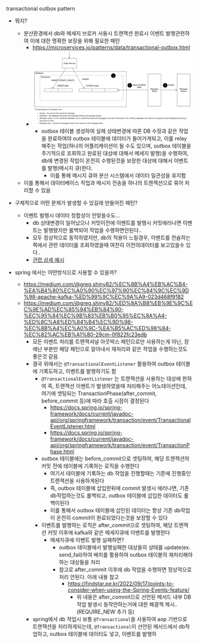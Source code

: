transactional outbox pattern

- 뭐지?
  - 분산환경에서 db와 메세지 브로커 사용시 트랜잭션 완료시 이벤트 발행관련하여 이에 대한 명확한 보장을 위해 필요한 패턴
    - https://microservices.io/patterns/data/transactional-outbox.html
    - ![](2024-01-05-10-26-03.png)
      - outbox 테이블 생성하여 실제 상태변경에 따른 DB 수정과 같은 작업을 완료하여야 outbox 테이블에 데이터가 들어가게되고, 이를 relay 해주는 작업(하나의 어플리케이션이 될 수도 있으며, outbox 테이블을 주기적으로 조회하고 완료된 대상에 대해서 메세지 발행)을 수행하여, db에 변경된 작업이 온전히 수행된것을 보장한 대상에 대해서 이벤트를 발행(메시지 큐)한다.
        - 이를 통해 메시지 큐와 분산 시스템에서 데이터 일관성을 유지함
  - 이를 통해서 데이터베이스 작업과 메시지 전송을 하나의 트랜잭션으로 묶어 처리할 수 있음
- 구체적으로 어떤 문제가 발생할 수 있길래 만들어진 패턴?
  - 이벤트 발행시 데이터 정합성이 안맞을수도...
    - db 상태변경이 일어났으나 커밋이전에 이벤트를 발행시 커밋에러나면 이벤트는 발행됐지만 롤백되어 작업을 수행하면안된다.. 
    - 모두 정상적으로 동작하였지만, db의 적용이 느릴경우, 이벤트를 컨슘하는쪽에서 관련 데이터를 조회하였을때 여전히 이전의데이터를 보고있을수 있다..
    - [관련 상세 예시](https://blog.gangnamunni.com/post/transactional-outbox/)


- spring 에서는 어떤방식으로 사용할 수 있을까?
  - https://medium.com/@greg.shiny82/%EC%8B%A4%EB%AC%B4-%EA%B4%80%EC%A0%90%EC%97%90%EC%84%9C%EC%9D%98-apache-kafka-%ED%99%9C%EC%9A%A9-023d468f9182
  - https://medium.com/@greg.shiny82/%ED%8A%B8%EB%9E%9C%EC%9E%AD%EC%85%94%EB%84%90-%EC%95%84%EC%9B%83%EB%B0%95%EC%8A%A4-%ED%8C%A8%ED%84%B4%EC%9D%98-%EC%8B%A4%EC%A0%9C-%EA%B5%AC%ED%98%84-%EC%82%AC%EB%A1%80-29cm-0f822fc23edb
    - 모든 이벤트 처리를 트랜잭셔널 아웃박스 패턴으로만 사용하는게 아닌, 장애난 부분만 해당 패턴으로 알아내서 재처리와 같은 작업을 수행하는것도 좋은것 같음
    - 결국 위에서는 `@TransactionalEventListener` 활용하여 outbox 테이블에 기록도하고, 이벤트를 발행하기도 함
      - `@TransactionalEventListener` 는 트랜잭션을 사용하는 대상에 한하여 즉, 트랜잭션 이벤트가 발생하였을때 처리해주는 어노테이션인데, 여기에 셋팅되는 TransactionPhase(after_commit, before_commit 등)에 따라 호출 시점이 결정된다
        - https://docs.spring.io/spring-framework/docs/current/javadoc-api/org/springframework/transaction/event/TransactionalEventListener.html
        - https://docs.spring.io/spring-framework/docs/current/javadoc-api/org/springframework/transaction/event/TransactionPhase.html 
      - outbox 테이블에는 before_commit으로 셋팅하여, 해당 트랜잭션의 커밋 전에 테이블에 기록하는 로직을 수행한다
        - 여기서 테이블에 기록하는 db 작업을 진행할때는 기존에 진행중인 트랜잭션을 사용하게된다
        - 즉, outbox 테이블에 삽입한뒤에 commit 발생시 에러나면, 기존 db작업하는것도 롤백되고, outbox 테이블에 삽입한 데이터도 롤백이된다
        - 이를 통해서 outbox 테이블에 삽인된 데이터는 항상 기존 db작업이 온전히 commit이 완료되었다는것을 보장할 수 있다
      - 이벤트를 발행하는 로직은 after_commit으로 셋팅하여, 해당 트랜잭션 커밋 이후에 kafka와 같은 메세지큐에 이벤트를 발행한다
        - 메세지큐에 이벤트 발행 실패하면?
          - outbox 테이블에서 발행실패한 대상들의 상태를 update(ex. send_fail)하여 배치를 활용하여 outbox 테이블의 재처리해야하는 대상들을 처리
          - 참고로 after_commit 이후에 db 작업을 수행하면 정상적으로 처리 안된다. 아래 내용 참고
            - https://findstar.pe.kr/2022/09/17/points-to-consider-when-using-the-Spring-Events-feature/
              - 위 내용은 after_commit으로 선언된 메서드 내부 DB작업 발생시 동작안하는거에 대한 해결책 제시.. (REQUIRE_NEW 추가 등)
    - spring에서 db 작업시 보통 `@Transactional`을 사용하여 aop 기반으로 트랜잭션을 처리하게되는데, `@Transactional`이 선언된 메서드에서 db작업하고, outbox 테이블에 데이터도 넣고, 이벤트를 발행하
    
